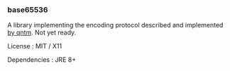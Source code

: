 
### base65536

A library implementing the encoding protocol described and implemented [by qntm](https://github.com/qntm/base65536/wiki). Not yet ready.

License : MIT / X11

Dependencies : JRE 8+
